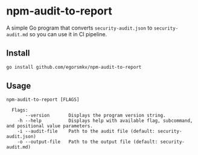 # npm-audit-to-report

A simple Go program that converts `security-audit.json` to `security-audit.md` so you can use it in CI pipeline.

## Install

```bash
go install github.com/egorsmkv/npm-audit-to-report
```

## Usage

```
npm-audit-to-report [FLAGS]

  Flags:
       --version       Displays the program version string.
    -h --help          Displays help with available flag, subcommand, and positional value parameters.
    -i --audit-file    Path to the audit file (default: security-audit.json)
    -o --output-file   Path to the output file (default: security-audit.md)
```

